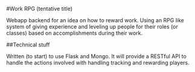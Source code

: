 #Work RPG (tentative title)

Webapp backend for an idea on how to reward work.  Using an RPG like system of giving
experience and leveling up people for their roles (or classes) based on accomplishments
during their work.

##Technical stuff

Written (to start) to use Flask and Mongo.  It will provide a RESTful API to handle
the actions involved with handling tracking and rewarding players.

